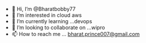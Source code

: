 - 👋 Hi, I’m @Bharatbobby77
- 👀 I’m interested in cloud aws
- 🌱 I’m currently learning ...devops
- 💞️ I’m looking to collaborate on ...wipro
- 📫 How to reach me ... bharat.prince007@gmail.com

<!---
Bharatbobby77/Bharatbobby77 is a ✨ special ✨ repository because its `README.md` (this file) appears on your GitHub profile.
You can click the Preview link to take a look at your changes.
--->
